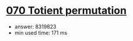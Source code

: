 [070 Totient permutation](http://projecteuler.net/problem=70)
========================

- answer: 8319823 
- min used time: 171 ms

